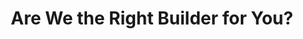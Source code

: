 ---
title: Are We the Right Builder for You?
layout: page-single
menu:
  main:
    parent: About
    weight: 1
seo:
  page_title: Are We the Right Builder for You?
  meta_description: Searching for a construction company in Northeast Wisconsin? Find out if Fox Structures is right for you! Contact us today at (920) 766-9305.
  featured_image: /v1685602259/cartech-1_tu5nwu.jpg
hero:
  enabled: true
  heading: Are We the Right Builder for You?
  body: >-
    Learn more about our mission, construction process, pricing and more to determine if Fox Structures is the right builder for you!
  image: 
    image_url: /cartech-1_tu5nwu.jpg
    image_alt: CarTech Auto Repair signage and landscaping with CarTech building in the background
  button:
    enabled: false
    open_in_new_tab: true
    button_url: #
    button_text: Visit Us
  button_2:
    enabled: false
    open_in_new_tab: false
    button_url: #
    button_text: Contact Us
  featured_project: 
    enabled: true
    name: CarTech Auto Repair
    url: /portfolio/cartech-auto-repair/
intro: 
  enabled: true
  heading: Our Mission
  body: >-
    What makes Fox Structures different from any other construction company in Northeast Wisconsin? It’s our focus on two things: listening to our clients to understand their vision and expectations, and most importantly, delivering what we promise. 


    In addition to our top-quality structures, we believe that the long-term relationships we build with our clients are equally important. In fact, **80% of our business** comes from repeat customers who we’ve served for decades. Working with Fox Structures means getting a dedicated construction partner for life.
  image: 
    image_url: /fox-structures-ownership-group_gfsorj.jpg
    image_alt: The Fox Structures ownership group, Mike Klarner, Mark Mashlan, Brad Weyenburg, and Travis Woldt
  button:
    enabled: true
    button_url: /about/
    button_text: Learn More About Fox Structures
    open_in_new_tab: false
experts_in_construction: 
  enabled: true
  heading: Specializing in Commercial and Agricultural Construction
  body: >-
    Though we offer a range of design, construction and concrete services for a variety of industries here at Fox Structures, **large-scale construction projects** are where we excel. 


    We especially focus on building lasting relationships with our commercial and agricultural clients, many of whom we have served for decades on various projects. 
  image: 
    enabled: true
    image_url: /go-pack-storage-fixed_e3suy0.jpg
    image_alt: The Fox Structures ownership group, Mike Klarner, Mark Mashlan, Brad Weyenburg, and Travis Woldt
  button:
    enabled: false
    button_url: /contact/
    button_text: Get in Touch
    open_in_new_tab: false
  background_color: gray
construction_types: 
  enabled: true
  heading: Popular Construction Projects
  construction_type:
    - heading: Commercial
      body: >-
        - [Commercial office spaces](/construction-services/commercial/office-buildings/)

        - [Mini storage facilities](/construction-services/commercial/mini-storage/)

        - Corporate buildings 

        - Warehouses/workshops 
      button:
        enabled: true
        button_url: /sectors/commercial/
        button_text: See our commercial work
        open_in_new_tab: false
      text_column_left: false
      text_column_right: true
      image: 
        enabled: true
        image_url: /fox-valley-auto-auction-3_ktictj.jpg
        image_alt: The Fox Structures ownership group, Mike Klarner, Mark Mashlan, Brad Weyenburg, and Travis Woldt
    - heading: Agricultural
      body: >-
        - Pole barns
        
        - Milking parlors
        
        - Livestock barns
        
        - Equestrian barns
        
        - Riding arenas
        
        - Silos and storage sheds
      button:
        enabled: true
        button_url: /sectors/agricultural/
        button_text: See our agricultural work
        open_in_new_tab: false
      text_column_left: true
      text_column_right: false
      image: 
        enabled: true
        image_url: /shiloh-dairy_ugpmlp.jpg
        image_alt: Shiloh Dairy
    - heading: Storage
      body: >-
        - Warehouse facilities

        - Mini warehouses
        
        - Commercial storage facilities
      button:
        enabled: true
        button_url: /sectors/storage/
        button_text: See our storage work
        open_in_new_tab: false
      text_column_left: false
      text_column_right: true
      image: 
        enabled: true
        image_url: /appleton-northeast-storage-1_om0vtg.jpg
        image_alt: The Fox Structures ownership group, Mike Klarner, Mark Mashlan, Brad Weyenburg, and Travis Woldt
---